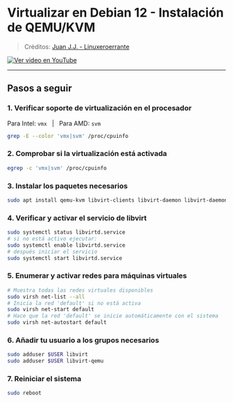 

# Virtualizar en Debian 12 - Instalación de QEMU/KVM

> Créditos: [Juan J.J. - Linuxeroerrante](https://www.youtube.com/@Linuxeroerrante)

[![Ver video en YouTube](https://img.youtube.com/vi/N9AtdJjcE4A/0.jpg)](https://www.youtube.com/watch?v=N9AtdJjcE4A)

---

## Pasos a seguir

### 1. Verificar soporte de virtualización en el procesador
Para Intel: `vmx` &nbsp;&nbsp;|&nbsp;&nbsp; Para AMD: `svm`
```bash
grep -E --color 'vmx|svm' /proc/cpuinfo
```

### 2. Comprobar si la virtualización está activada
```bash
egrep -c 'vmx|svm' /proc/cpuinfo
```

### 3. Instalar los paquetes necesarios
```bash
sudo apt install qemu-kvm libvirt-clients libvirt-daemon libvirt-daemon-system bridge-utils virtinst virt-manager
```

### 4. Verificar y activar el servicio de libvirt
```bash
sudo systemctl status libvirtd.service
# si no está activo ejecutar:
sudo systemctl enable libvirtd.service
# después iniciar el servicio
sudo systemctl start libvirtd.service
```

### 5. Enumerar y activar redes para máquinas virtuales
```bash
# Muestra todas las redes virtuales disponibles
sudo virsh net-list --all        
# Inicia la red 'default' si no está activa
sudo virsh net-start default     
# Hace que la red 'default' se inicie automáticamente con el sistema
sudo virsh net-autostart default 
```

### 6. Añadir tu usuario a los grupos necesarios
```bash
sudo adduser $USER libvirt
sudo adduser $USER libvirt-qemu
```

### 7. Reiniciar el sistema
```bash
sudo reboot
```